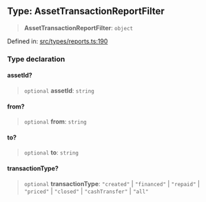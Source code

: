 
## Type: AssetTransactionReportFilter

> **AssetTransactionReportFilter**: `object`

Defined in: [src/types/reports.ts:190](https://github.com/centrifuge/sdk/blob/fb803645c34c4d8e009e46398bb7c2e3dad2d94f/src/types/reports.ts#L190)

### Type declaration

#### assetId?

> `optional` **assetId**: `string`

#### from?

> `optional` **from**: `string`

#### to?

> `optional` **to**: `string`

#### transactionType?

> `optional` **transactionType**: `"created"` \| `"financed"` \| `"repaid"` \| `"priced"` \| `"closed"` \| `"cashTransfer"` \| `"all"`
